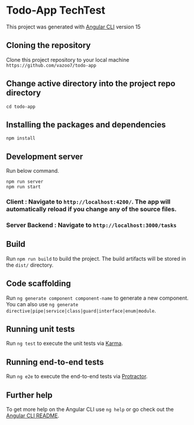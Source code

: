 # Todo-App TechTest

This project was generated with [Angular CLI](https://github.com/angular/angular-cli) version 15

## Cloning the repository

Clone this project repository to your local machine
`https://github.com/vazoo7/todo-app`

## Change active directory into the project repo directory

`cd todo-app`

## Installing the packages and dependencies

`npm install`

## Development server

Run below command.

`npm run server`  
`npm run start`

### Client : Navigate to `http://localhost:4200/`. The app will automatically reload if you change any of the source files.

### Server Backend : Navigate to `http://localhost:3000/tasks`

## Build

Run `npm run build` to build the project. The build artifacts will be stored in the `dist/` directory.


## Code scaffolding

Run `ng generate component component-name` to generate a new component. You can also use `ng generate directive|pipe|service|class|guard|interface|enum|module`.

## Running unit tests

Run `ng test` to execute the unit tests via [Karma](https://karma-runner.github.io).

## Running end-to-end tests

Run `ng e2e` to execute the end-to-end tests via [Protractor](http://www.protractortest.org/).

## Further help

To get more help on the Angular CLI use `ng help` or go check out the [Angular CLI README](https://github.com/angular/angular-cli/blob/master/README.md).
